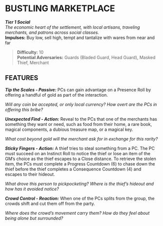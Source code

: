 ﻿---
tags:
  - Environment
  - Statblock

name: 'BUSTLING MARKETPLACE'
tier: 1
type: Social
description: 'The economic heart of the settlement, with local artisans, traveling merchants, and patrons across social classes.'
difficulty: '10'
impulses: 'Buy low, sell high, tempt and tantalize with wares from near and far'
potential_adversaries: 'Guards (Bladed Guard, Head Guard), Masked Thief, Merchant'
feats:
- name: 'Tip the Scales'
  type: 'Passive'
  text: 'PCs can gain advantage on a Presence Roll by offering a handful of gold as part of the interaction.

  *Will any coin be accepted, or only local currency? How overt are the PCs in offering this bribe?*'
- name: 'Unexpected Find'
  type: 'Action'
  text: 'Reveal to the PCs that one of the merchants has something they want or need, such as food from their home, a rare book, magical components, a dubious treasure map, or a magical key.

  *What cost beyond gold will the merchant ask for in exchange for this rarity?*'
- name: 'Sticky Fingers'
  type: 'Action'
  text: 'A thief tries to steal something from a PC. The PC must succeed on an Instinct Roll to notice the thief or lose an item of the GM’s choice as the thief escapes to a Close distance. To retrieve the stolen item, the PCs must complete a Progress Countdown (6) to chase down the thief before the thief completes a Consequence Countdown (4) and escapes to their hideout.

  *What drove this person to pickpocketing? Where is the thief’s hideout and how has it avoided notice?*'
- name: 'Crowd Control'
  type: 'Reaction'
  text: 'When one of the PCs splits from the group, the crowds shift and cut them off from the party.

  *Where does the crowd’s movement carry them? How do they feel about being alone but surrounded?*'
layout: Daggerheart Environment
source: srd-adversary
statblock: true
---

# BUSTLING MARKETPLACE

***Tier 1 Social***  
*The economic heart of the settlement, with local artisans, traveling merchants, and patrons across social classes.*  
**Impulses:** Buy low, sell high, tempt and tantalize with wares from near and far

> **Difficulty:** 10  
> **Potential Adversaries:** Guards (Bladed Guard, Head Guard), Masked Thief, Merchant

## FEATURES

***Tip the Scales - Passive:*** PCs can gain advantage on a Presence Roll by offering a handful of gold as part of the interaction.

  *Will any coin be accepted, or only local currency? How overt are the PCs in offering this bribe?*

***Unexpected Find - Action:*** Reveal to the PCs that one of the merchants has something they want or need, such as food from their home, a rare book, magical components, a dubious treasure map, or a magical key.

  *What cost beyond gold will the merchant ask for in exchange for this rarity?*

***Sticky Fingers - Action:*** A thief tries to steal something from a PC. The PC must succeed on an Instinct Roll to notice the thief or lose an item of the GM’s choice as the thief escapes to a Close distance. To retrieve the stolen item, the PCs must complete a Progress Countdown (6) to chase down the thief before the thief completes a Consequence Countdown (4) and escapes to their hideout.

  *What drove this person to pickpocketing? Where is the thief’s hideout and how has it avoided notice?*

***Crowd Control - Reaction:*** When one of the PCs splits from the group, the crowds shift and cut them off from the party.

  *Where does the crowd’s movement carry them? How do they feel about being alone but surrounded?*
